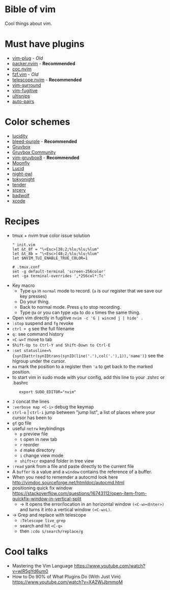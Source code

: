 # Bible of vim
Cool things about vim.

# Must have plugins
+ [vim-plug](https://github.com/junegunn/vim-plug) - *Old*
+ [packer.nvim](https://github.com/wbthomason/packer.nvim) - **Recommended**
+ [coc.nvim](https://github.com/neoclide/coc.nvim)
+ [fzf.vim](https://github.com/junegunn/fzf.vim) - *Old*
+ [telescope.nvim](https://github.com/nvim-telescope/telescope.nvim) - **Recommended**
+ [vim-surround](https://github.com/tpope/vim-surround)
+ [vim-fugitive](https://github.com/tpope/vim-fugitive)
+ [ultisnips](https://github.com/SirVer/ultisnips) 
+ [auto-pairs](https://github.com/jiangmiao/auto-pairs)

# Color schemes
+ [lucidity](https://github.com/usirin/lucidity)
+ [bleed-purple](https://github.com/usirin/bleed-purple.nvim) - **Recommended**
+ [Gruvbox](https://github.com/morhetz/gruvbox)
+ [Gruvbox Community](https://github.com/gruvbox-community/gruvbox)
+ [vim-gruvbox8](https://github.com/lifepillar/vim-gruvbox8) - **Recommended**
+ [Moonfly](https://github.com/bluz71/vim-moonfly-colors)
+ [Lucid](https://github.com/cseelus/vim-colors-lucid)
+ [night-owl](https://github.com/haishanh/night-owl.vim)
+ [tokyonight](https://github.com/folke/tokyonight.nvim)
+ [tender](https://github.com/jacoborus/tender.vim)
+ [srcery](https://github.com/srcery-colors/srcery-vim)
+ [badwolf](https://github.com/sjl/badwolf)
+ [xcode](https://github.com/arzg/vim-colors-xcode)

# Recipes
+ tmux + nvim true color issue solution
  ```
  " init.vim
  let &t_8f = "\<Esc>[38;2;%lu;%lu;%lum"
  let &t_8b = "\<Esc>[48;2;%lu;%lu;%lum"
  let $NVIM_TUI_ENABLE_TRUE_COLOR=1
  ```
  ```
  # .tmux.conf
  set -g default-terminal 'screen-256color'
  set -ga terminal-overrides ',*256col*:Tc'
  ```
+ Key macro
  + Type `qa` in `normal` mode to record. (`a` is our register that we save our key presses)
  + Do your thing.
  + Back to normal mode. Press `q` to stop recording. 
  + Type `@a` or you can type `x@a` to do `x` times the same thing.
+ Open vim directly in fugitive `nvim -c 'G | wincmd j | hide' .`
+ `:stop` suspend and `fg` revoke
+ `ctrl + g` see the full filename
+ `q:` see command history
+ `<C-w>T` move to tab
+ `Shift-Up to Ctrl-Y and Shift-Down to Ctrl-E`
+ `:set statusline=%{synIDattr(synIDtrans(synID(line('.'),col('.'),1)),'name')}` see the hlgroup under the cursor.
+ `ma` mark the position to a register then `'a` to get back to the marked position.
+ to start vim in sudo mode with your config, add this line to your .zshrc or .bashrc
   ```
      export SUDO_EDITOR="nvim"
   ``` 
+ `J` concat the lines
+ `:verbose map <C-i>` debug the keymap
+ `ctrl-o` | `ctrl-i` jump between "jump list", a list of places where your cursor has been to
+ `gf` go file
+ useful `netrw` keybindings
  + `p` preview file
  + `t` open in new tab
  + `r` reorder
  + `d` make directory
  + `i` change view mode
  + `shift+cr` expand folder in tree view
+ `:read` yank from a file and paste directly to the current file
+ A `buffer` is a value and a `window` contains the reference of a buffer.
+ When you need to rememder a autocmd look here http://vimdoc.sourceforge.net/htmldoc/autocmd.html
+ positioning quick fix window https://stackoverflow.com/questions/16743112/open-item-from-quickfix-window-in-vertical-split
  + -> It opens the error/location in an horizontal window `(<C-w><Enter>)` and turns it into a vertical window `(<C-w>L)`.
+ -> Grep and replace with telescope
  - `:Telescope live_grep`
  - search and hit `<C-q>`
  - then `:cdo s/search/replace/g`

# Cool talks
+ Mastering the Vim Language https://www.youtube.com/watch?v=wlR5gYd6um0
+ How to Do 90% of What Plugins Do (With Just Vim) https://www.youtube.com/watch?v=XA2WjJbmmoM
